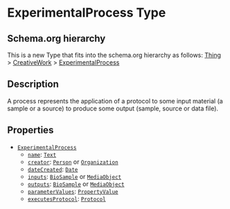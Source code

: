 # ExperimentalProcess Type

## Schema.org hierarchy

This is a new Type that fits into the schema.org hierarchy as follows:
[Thing](http://schema.org/Thing) > [CreativeWork](http://schema.org/Creativework) > [ExperimentalProcess](https://isa-specs.readthedocs.io/en/latest/isajson.html#process-schema-json)

## Description

A process represents the application of a protocol to some input material (a sample or a source) to produce some output (sample, source or data file).

## Properties

- [`ExperimentalProcess`](https://isa-specs.readthedocs.io/en/latest/isajson.html#process-schema-json)
  - [`name`](): [`Text`](https://schema.org/Text)
  - [`creator`](http://schema.org/Creator): [`Person`](https://schema.org/Person) or [`Organization`](https://schema.org/Organization)
  - [`dateCreated`](http://schema.org/dateCreated): [`Date`](https://schema.org/Date)
  - [`inputs`](): [`BioSample`](https://bioschemas.org/types/BioSample/0.1-RELEASE-2019_06_19) or [`MediaObject`](https://schema.org/MediaObject)
  - [`outputs`](): [`BioSample`](https://bioschemas.org/types/BioSample/0.1-RELEASE-2019_06_19) or [`MediaObject`](https://schema.org/MediaObject)
  - [`parameterValues`](): [`PropertyValue`](https://schema.org/PropertyValue)
  - [`executesProtocol`](): [`Protocol`]()


